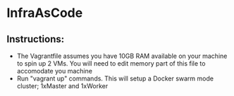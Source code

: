 # InfraAsCode

## Instructions:

-	The Vagrantfile assumes you have 10GB RAM available on your machine to spin up 2 VMs. You will need to edit memory part of this file to accomodate you machine  
-	Run "vagrant up" commands. This will setup a Docker swarm mode cluster; 1xMaster and 1xWorker